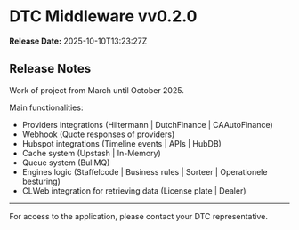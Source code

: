 # DTC Middleware vv0.2.0

**Release Date:** 2025-10-10T13:23:27Z

## Release Notes

Work of project from March until October 2025.

Main functionalities:
- Providers integrations (Hiltermann | DutchFinance | CAAutoFinance)
- Webhook (Quote responses of providers)
- Hubspot integrations (Timeline events | APIs | HubDB)
- Cache system (Upstash | In-Memory)
- Queue system (BullMQ)
- Engines logic (Staffelcode | Business rules | Sorteer | Operationele besturing)
- CLWeb integration for retrieving data (License plate | Dealer)

---

For access to the application, please contact your DTC representative.
